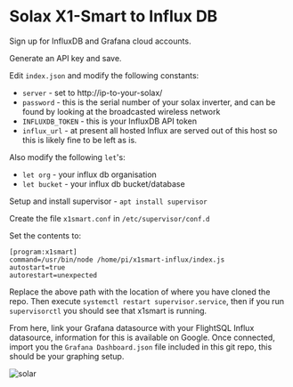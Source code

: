 # Solax X1-Smart to Influx DB

Sign up for InfluxDB and Grafana cloud accounts.

Generate an API key and save.

Edit `index.json` and modify the following constants:

- `server` - set to http://ip-to-your-solax/
- `password` - this is the serial number of your solax inverter, and can be found by looking at the broadcasted wireless network
- `INFLUXDB_TOKEN` - this is your InfluxDB API token
- `influx_url` - at present all hosted Influx are served out of this host so this is likely fine to be left as is.

Also modify the following `let`'s:
- `let org` - your influx db organisation
- `let bucket` - your influx db bucket/database

Setup and install supervisor - `apt install supervisor`

Create the file `x1smart.conf` in `/etc/supervisor/conf.d`

Set the contents to:

```
[program:x1smart]
command=/usr/bin/node /home/pi/x1smart-influx/index.js
autostart=true
autorestart=unexpected
```
Replace the above path with the location of where you have cloned the repo.
Then execute `systemctl restart supervisor.service`, then if you run `supervisorctl` you should see that x1smart is running.

From here, link your Grafana datasource with your FlightSQL Influx datasource, information for this is available on Google.
Once connected, import you the `Grafana Dashboard.json` file included in this git repo, this should be your graphing setup.

![solar](https://github.com/JoshIPT/x1smart-influx/assets/44308535/d4d2b63d-0a47-4047-b0e9-90b9d7a912a0)
